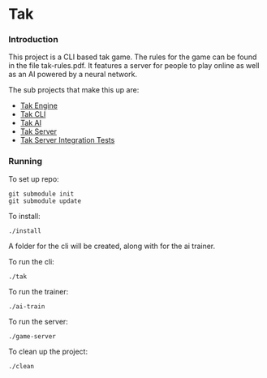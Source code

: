 Tak
===


### Introduction

This project is a CLI based tak game.
The rules for the game can be found in the file tak-rules.pdf.
It features a server for people to play online as well as an AI powered by a neural network.

The sub projects that make this up are:

 * [Tak Engine](https://github.com/joshatron/Tak-Engine)
 * [Tak CLI](https://github.com/joshatron/Tak-CLI)
 * [Tak AI](https://github.com/joshatron/Tak-AI)
 * [Tak Server](https://github.com/joshatron/Tak-Server)
 * [Tak Server Integration Tests](https://github.com/joshatron/Tak-Server-Integration-Tests)

### Running

To set up repo:

    git submodule init
    git submodule update

To install:

    ./install

A folder for the cli will be created, along with for the ai trainer.

To run the cli:

    ./tak

To run the trainer:

    ./ai-train

To run the server:

    ./game-server

To clean up the project:

    ./clean
